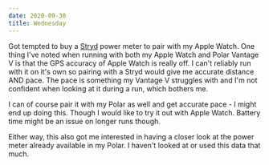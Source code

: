 ```yaml
---
date: 2020-09-30
title: Wednesday
---
```


Got tempted to buy a [Stryd](https://www.stryd.com/) power meter to pair with my Apple Watch.
One thing I've noted when running with both my Apple Watch and Polar Vantage V is that the GPS accuracy of Apple Watch is really off.
I can't reliably run with it on it's own so pairing with a Stryd would give me accurate distance AND pace.
The pace is something my Vantage V struggles with and I'm not confident when looking at it during a run, which bothers me.

I can of course pair it with my Polar as well and get accurate pace - I might end up doing this. Though I would like to try it out with Apple Watch. Battery time might be an issue on longer runs though.

Either way, this also got me interested in having a closer look at the power meter already available in my Polar. I haven't looked at or used this data that much.

